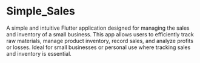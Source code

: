 # Simple_Sales
A simple and intuitive Flutter application designed for managing the sales and inventory of a small business. This app allows users to efficiently track raw materials, manage product inventory, record sales, and analyze profits or losses. Ideal for small businesses or personal use where tracking sales and inventory is essential.
